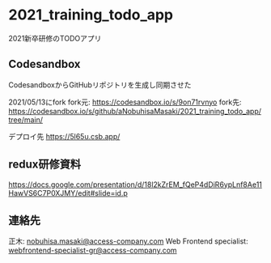 # 2021_training_todo_app

2021新卒研修のTODOアプリ

## Codesandbox

CodesandboxからGitHubリポジトリを生成し同期させた

2021/05/13にfork
fork元: https://codesandbox.io/s/9on71rvnyo
fork先: https://codesandbox.io/s/github/aNobuhisaMasaki/2021_training_todo_app/tree/main/

デプロイ先
https://5l65u.csb.app/

## redux研修資料

https://docs.google.com/presentation/d/18l2kZrEM_fQeP4dDiR6ypLnf8Ae11HawVS6C7P0XJMY/edit#slide=id.p

## 連絡先

正木: nobuhisa.masaki@access-company.com
Web Frontend specialist: webfrontend-specialist-gr@access-company.com
